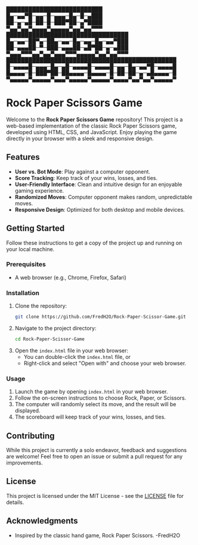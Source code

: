 ██████████████████████████
█▄─▄▄▀█─▄▄─█─▄▄▄─█▄─█─▄███
██─▄─▄█─██─█─███▀██─▄▀████
▀▄▄▀▄▄▀▄▄▄▄▀▄▄▄▄▄▀▄▄▀▄▄▀▀▀
█████████████████████████████████
█▄─▄▄─██▀▄─██▄─▄▄─█▄─▄▄─█▄─▄▄▀███
██─▄▄▄██─▀─███─▄▄▄██─▄█▀██─▄─▄███
▀▄▄▄▀▀▀▄▄▀▄▄▀▄▄▄▀▀▀▄▄▄▄▄▀▄▄▀▄▄▀▀▀
██████████████████████████████████████████████
█─▄▄▄▄█─▄▄▄─█▄─▄█─▄▄▄▄█─▄▄▄▄█─▄▄─█▄─▄▄▀█─▄▄▄▄█
█▄▄▄▄─█─███▀██─██▄▄▄▄─█▄▄▄▄─█─██─██─▄─▄█▄▄▄▄─█
▀▄▄▄▄▄▀▄▄▄▄▄▀▄▄▄▀▄▄▄▄▄▀▄▄▄▄▄▀▄▄▄▄▀▄▄▀▄▄▀▄▄▄▄▄▀

# Rock Paper Scissors Game

Welcome to the **Rock Paper Scissors Game** repository! This project is a web-based implementation of the classic Rock Paper Scissors game, developed using HTML, CSS, and JavaScript. Enjoy playing the game directly in your browser with a sleek and responsive design.

## Features

- **User vs. Bot Mode**: Play against a computer opponent.
- **Score Tracking**: Keep track of your wins, losses, and ties.
- **User-Friendly Interface**: Clean and intuitive design for an enjoyable gaming experience.
- **Randomized Moves**: Computer opponent makes random, unpredictable moves.
- **Responsive Design**: Optimized for both desktop and mobile devices.

## Getting Started

Follow these instructions to get a copy of the project up and running on your local machine.

### Prerequisites

- A web browser (e.g., Chrome, Firefox, Safari)

### Installation

1. Clone the repository:
   ```sh
   git clone https://github.com/FredH2O/Rock-Paper-Scissor-Game.git
   ```
2. Navigate to the project directory:
   ```sh
   cd Rock-Paper-Scissor-Game
   ```
3. Open the `index.html` file in your web browser:
   - You can double-click the `index.html` file, or
   - Right-click and select "Open with" and choose your web browser.

### Usage

1. Launch the game by opening `index.html` in your web browser.
2. Follow the on-screen instructions to choose Rock, Paper, or Scissors.
3. The computer will randomly select its move, and the result will be displayed.
4. The scoreboard will keep track of your wins, losses, and ties.

## Contributing

While this project is currently a solo endeavor, feedback and suggestions are welcome! Feel free to open an issue or submit a pull request for any improvements.

## License

This project is licensed under the MIT License - see the [LICENSE](LICENSE) file for details.

## Acknowledgments

- Inspired by the classic hand game, Rock Paper Scissors.
  -FredH2O
